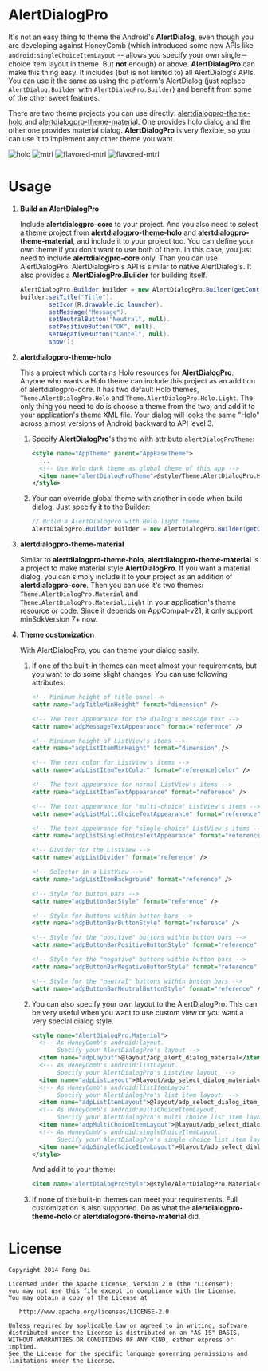 AlertDialogPro
==============

It's not an easy thing to theme the Android's **AlertDialog**, even though you are developing against HoneyComb (which introduced some new APIs like ```android:singleChoiceItemLayout``` -- allows you specify your own single－choice item layout in theme. But **not** enough) or above. **AlertDialogPro** can make this thing easy. It includes (but is not limited to) all AlertDialog's APIs. You can use it the same as using the platform's AlertDialog (just replace ```AlertDialog.Builder``` with ```AlertDialogPro.Builder```) and benefit from some of the other sweet features.

There are two theme projects you can use directly: [alertdialogpro-theme-holo](https://github.com/fengdai/AlertDialogPro/tree/master/alertdialogpro-theme-holo) and [alertdialogpro-theme-material](https://github.com/fengdai/AlertDialogPro/tree/master/alertdialogpro-theme-material). One provides holo dialog and the other one provides material dialog. **AlertDialogPro** is very flexible, so you can use it to implement any other theme you want.

   ![holo](https://github.com/fengdai/AlertDialogPro/blob/master/image/holo_light_dialog_only.png)
   ![mtrl](https://github.com/fengdai/AlertDialogPro/blob/master/image/material_light_dialog_only.png)
   ![flavored-mtrl](https://github.com/fengdai/AlertDialogPro/blob/master/image/flavored_material_light.png)
   ![flavored-mtrl](https://github.com/fengdai/AlertDialogPro/blob/master/image/material_dark_dialog_only.png)


Usage
=====

1. **Build an AlertDialogPro**

   Include **alertdialogpro-core** to your project. And you also need to select a theme project from **alertdialogpro-theme-holo** and **alertdialogpro-theme-material**, and include it to your project too. You can define your own theme if you don't want to use both of them. In this case, you just need to include **alertdialogpro-core** only. Than you can use AlertDialogPro. AlertDialogPro's API is similar to native AlertDialog's. It also provides a **AlertDialogPro.Builder** for building itself.
   ```java
   AlertDialogPro.Builder builder = new AlertDialogPro.Builder(getContext());
   builder.setTitle("Title").
           setIcon(R.drawable.ic_launcher).
           setMessage("Message").
           setNeutralButton("Neutral", null).
           setPositiveButton("OK", null).
           setNegativeButton("Cancel", null).
           show();
   ```

2. **alertdialogpro-theme-holo**
   
   This a project which contains Holo resources for **AlertDialogPro**. Anyone who wants a Holo theme can include this project as an addition of alertdialogpro-core. It has two default Holo themes, ```Theme.AlertDialogPro.Holo``` and ```Theme.AlertDialogPro.Holo.Light```. The only thing you need to do is choose a theme from the two, and add it to your application's theme XML file. Your dialog will looks the same "Holo" across almost versions of Android backward to API level 3.
   1. Specify **AlertDialogPro**'s theme with attribute ```alertDialogProTheme```:

      ```xml
      <style name="AppTheme" parent="AppBaseTheme">
        ...
        <!-- Use Holo dark theme as global theme of this app -->
        <item name="alertDialogProTheme">@style/Theme.AlertDialogPro.Holo</item>
      </style>
      ```
   2. Your can override global theme with another in code when build dialog. Just specify it to the Builder:

      ```java
      // Build a AlertDialogPro with Holo light theme.
      AlertDialogPro.Builder builder = new AlertDialogPro.Builder(getContext(), R.style.Theme_AlertDialogPro_Holo_Light);
      ```
   
3. **alertdialogpro-theme-material**

   Similar to **alertdialogpro-theme-holo**, **alertdialogpro-theme-material** is a project to make material style **AlertDialogPro**. If you want a material dialog, you can simply include it to your project as an addition of **alertdialogpro-core**. Then you can use it's two themes: ```Theme.AlertDialogPro.Material``` and ```Theme.AlertDialogPro.Material.Light``` in your application's theme resource or code. Since it depends on AppCompat-v21, it only support minSdkVersion 7+ now.
   
4. **Theme customization**

   With AlertDialogPro, you can theme your dialog easily.

   1. If one of the built-in themes can meet almost your requirements, but you want to do some slight changes. You can use following attributes:

      ```xml
      <!-- Minimum height of title panel-->
      <attr name="adpTitleMinHeight" format="dimension" />

      <!-- The text appearance for the dialog's message text -->
      <attr name="adpMessageTextAppearance" format="reference" />

      <!-- Minimum height of ListView's items -->
      <attr name="adpListItemMinHeight" format="dimension" />

      <!-- The text color for ListView's items -->
      <attr name="adpListItemTextColor" format="reference|color" />

      <!-- The text appearance for normal ListView's items -->
      <attr name="adpListItemTextAppearance" format="reference" />

      <!-- The text appearance for "multi-choice" ListView's items -->
      <attr name="adpListMultiChoiceTextAppearance" format="reference" />

      <!-- The text appearance for "single-choice" ListView's items -->
      <attr name="adpListSingleChoiceTextAppearance" format="reference" />

      <!-- Divider for the ListView -->
      <attr name="adpListDivider" format="reference" />

      <!-- Selector in a ListView -->
      <attr name="adpListItemBackground" format="reference" />

      <!-- Style for button bars -->
      <attr name="adpButtonBarStyle" format="reference" />

      <!-- Style for buttons within button bars -->
      <attr name="adpButtonBarButtonStyle" format="reference" />

      <!-- Style for the "positive" buttons within button bars -->
      <attr name="adpButtonBarPositiveButtonStyle" format="reference" />

      <!-- Style for the "negative" buttons within button bars -->
      <attr name="adpButtonBarNegativeButtonStyle" format="reference" />

      <!-- Style for the "neutral" buttons within button bars -->
      <attr name="adpButtonBarNeutralButtonStyle" format="reference" />
      ```
   
   2. You can also specify your own layout to the AlertDialogPro. This can be very useful when you want to use custom view or you want a very special dialog style.

      ```xml
      <style name="AlertDialogPro.Material">
        <!-- As HoneyComb's android:layout.
             Specify your AlertDialogPro's layout -->
        <item name="adpLayout">@layout/adp_alert_dialog_material</item>
        <!-- As HoneyComb's android:listLayout.
             Specify your AlertDialogPro's ListView layout. -->
        <item name="adpListLayout">@layout/adp_select_dialog_material</item>
        <!-- As HoneyComb's android:listItemLayout.
             Specify your AlertDialogPro's list item layout. -->
        <item name="adpListItemLayout">@layout/adp_select_dialog_item_material</item>
        <!-- As HoneyComb's android:multiChoiceItemLayout.
             Specify your AlertDialogPro's multi choice list item layout. -->
        <item name="adpMultiChoiceItemLayout">@layout/adp_select_dialog_multichoice_material</item>
        <!-- As HoneyComb's android:singleChoiceItemLayout.
             Specify your AlertDialogPro's single choice list item layout. -->
        <item name="adpSingleChoiceItemLayout">@layout/adp_select_dialog_singlechoice_material</item>
      </style>
      ```
      And add it to your theme:
   
      ```xml
      <item name="alertDialogProStyle">@style/AlertDialogPro.Material</item>
      ```

   3. If none of the built-in themes can meet your requirements. Full customization is also supported. Do as what the **alertdialogpro-theme-holo** or **alertdialogpro-theme-material** did.
   
License
=======

    Copyright 2014 Feng Dai

    Licensed under the Apache License, Version 2.0 (the "License");
    you may not use this file except in compliance with the License.
    You may obtain a copy of the License at

       http://www.apache.org/licenses/LICENSE-2.0

    Unless required by applicable law or agreed to in writing, software
    distributed under the License is distributed on an "AS IS" BASIS,
    WITHOUT WARRANTIES OR CONDITIONS OF ANY KIND, either express or implied.
    See the License for the specific language governing permissions and
    limitations under the License.
